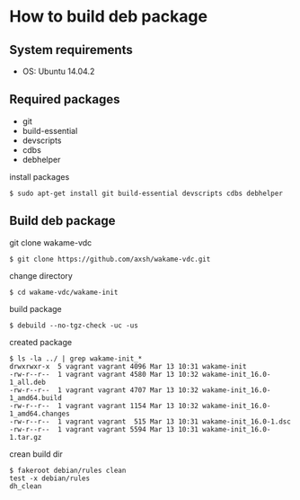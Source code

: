 How to build deb package
===


System requirements
---
* OS: Ubuntu 14.04.2


Required packages
---
* git
* build-essential
* devscripts
* cdbs
* debhelper

install packages
```
$ sudo apt-get install git build-essential devscripts cdbs debhelper
```

Build deb package
---

git clone wakame-vdc 
```
$ git clone https://github.com/axsh/wakame-vdc.git
```

change directory
```
$ cd wakame-vdc/wakame-init
```

build package
```
$ debuild --no-tgz-check -uc -us
```

created package
```
$ ls -la ../ | grep wakame-init_*
drwxrwxr-x  5 vagrant vagrant 4096 Mar 13 10:31 wakame-init
-rw-r--r--  1 vagrant vagrant 4580 Mar 13 10:32 wakame-init_16.0-1_all.deb
-rw-r--r--  1 vagrant vagrant 4707 Mar 13 10:32 wakame-init_16.0-1_amd64.build
-rw-r--r--  1 vagrant vagrant 1154 Mar 13 10:32 wakame-init_16.0-1_amd64.changes
-rw-r--r--  1 vagrant vagrant  515 Mar 13 10:31 wakame-init_16.0-1.dsc
-rw-r--r--  1 vagrant vagrant 5594 Mar 13 10:31 wakame-init_16.0-1.tar.gz

```

crean build dir
```
$ fakeroot debian/rules clean
test -x debian/rules
dh_clean
```
